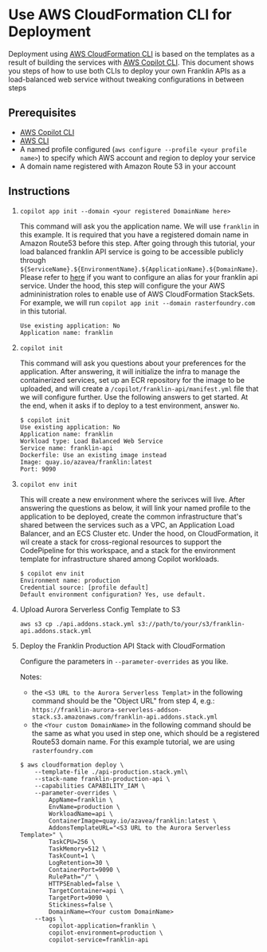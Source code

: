 # Use AWS CloudFormation CLI for Deployment

Deployment using [AWS CloudFormation CLI](https://docs.aws.amazon.com/cli/latest/reference/cloudformation/index.html) is based on the templates as a result of building the services with [AWS Copilot CLI](../copilot/README.md). This document shows you steps of how to use both CLIs to deploy your own Franklin APIs as a load-balanced web service without tweaking configurations in between steps

## Prerequisites
- [AWS Copilot CLI](https://aws.github.io/copilot-cli/docs/overview/)
- [AWS CLI](https://aws.amazon.com/cli/)
- A named profile configured (`aws configure --profile <your profile name>`) to specify which AWS account and region to deploy your service
- A domain name registered with Amazon Route 53 in your account

## Instructions

1. `copilot app init --domain <your registered DomainName here>`
    
    This command will ask you the application name. We will use `franklin` in this example. It is required that you have a registered domain name in Amazon Route53 before this step. After going through this tutorial, your load balanced franklin API service is going to be accessible publicly through `${ServiceName}.${EnvironmentName}.${ApplicationName}.${DomainName}`. Please refer to [here](https://aws.github.io/copilot-cli/docs/developing/domain/#how-do-i-configure-an-alias-for-my-service) if you want to configure an alias for your franklin api service. Under the hood, this step will configure the your AWS admininistration roles to enable use of AWS CloudFormation StackSets. For example, we will run `copilot app init --domain rasterfoundry.com` in this tutorial.

    ```
    Use existing application: No
    Application name: franklin
    ```

2. `copilot init`

    This command will ask you questions about your preferences for the application. After answering, it will initialize the infra to manage the containerized services, set up an ECR repository for the image to be uploaded, and will create a `/copilot/franklin-api/manifest.yml` file that we will configure further. Use the following answers to get started. At the end, when it asks if to deploy to a test environment, answer `No`.
    
    ```
    $ copilot init
    Use existing application: No
    Application name: franklin
    Workload type: Load Balanced Web Service
    Service name: franklin-api
    Dockerfile: Use an existing image instead
    Image: quay.io/azavea/franklin:latest
    Port: 9090
    ```

3. `copilot env init`

    This will create a new environment where the serivces will live. After answering the questions as below, it will link your named profile to the application to be deployed, create the common infrastructure that's shared between the services such as a VPC, an Application Load Balancer, and an ECS Cluster etc. Under the hood, on CloudFormation, it wil create a stack for cross-regional resources to support the CodePipeline for this workspace, and a stack for the environment template for infrastructure shared among Copilot workloads.

    ```
    $ copilot env init
    Environment name: production
    Credential source: [profile default]
    Default environment configuration? Yes, use default.
    ```

4. Upload Aurora Serverless Config Template to S3

    ```
    aws s3 cp ./api.addons.stack.yml s3://path/to/your/s3/franklin-api.addons.stack.yml
    ```

5. Deploy the Franklin Production API Stack with CloudFormation

    Configure the parameters in `--parameter-overrides` as you like.

    Notes:
    - the `<S3 URL to the Aurora Serverless Templat>` in the following command should be the "Object URL" from step 4, e.g.: `https://franklin-aurora-serverless-addson-stack.s3.amazonaws.com/franklin-api.addons.stack.yml`
    - the `<Your custom DomainName>` in the following command should be the same as what you used in step one, which should be a registered Route53 domain name. For this example tutorial, we are using `rasterfoundry.com`

    ```
    $ aws cloudformation deploy \
        --template-file ./api-production.stack.yml\
        --stack-name franklin-production-api \
        --capabilities CAPABILITY_IAM \
        --parameter-overrides \
            AppName=franklin \
            EnvName=production \
            WorkloadName=api \
            ContainerImage=quay.io/azavea/franklin:latest \
            AddonsTemplateURL="<S3 URL to the Aurora Serverless Template>" \
            TaskCPU=256 \
            TaskMemory=512 \
            TaskCount=1 \
            LogRetention=30 \
            ContainerPort=9090 \
            RulePath="/" \
            HTTPSEnabled=false \
            TargetContainer=api \
            TargetPort=9090 \
            Stickiness=false \
            DomainName=<Your custom DomainName>
        --tags \
            copilot-application=franklin \
            copilot-environment=production \
            copilot-service=franklin-api
    ```
